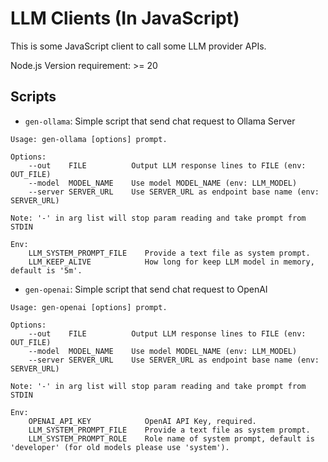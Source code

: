 LLM Clients (In JavaScript)
===

This is some JavaScript client to call some LLM provider APIs.

Node.js Version requirement: >= 20

Scripts
---

- `gen-ollama`: Simple script that send chat request to Ollama Server

```
Usage: gen-ollama [options] prompt.

Options: 
    --out    FILE          Output LLM response lines to FILE (env: OUT_FILE)
    --model  MODEL_NAME    Use model MODEL_NAME (env: LLM_MODEL)
    --server SERVER_URL    Use SERVER_URL as endpoint base name (env: SERVER_URL)

Note: '-' in arg list will stop param reading and take prompt from STDIN

Env:
    LLM_SYSTEM_PROMPT_FILE    Provide a text file as system prompt.
    LLM_KEEP_ALIVE            How long for keep LLM model in memory, default is '5m'.
```


- `gen-openai`: Simple script that send chat request to OpenAI 

```
Usage: gen-openai [options] prompt.

Options: 
    --out    FILE          Output LLM response lines to FILE (env: OUT_FILE)
    --model  MODEL_NAME    Use model MODEL_NAME (env: LLM_MODEL)
    --server SERVER_URL    Use SERVER_URL as endpoint base name (env: SERVER_URL)

Note: '-' in arg list will stop param reading and take prompt from STDIN

Env:
    OPENAI_API_KEY            OpenAI API Key, required.
    LLM_SYSTEM_PROMPT_FILE    Provide a text file as system prompt.
    LLM_SYSTEM_PROMPT_ROLE    Role name of system prompt, default is 'developer' (for old models please use 'system').
```